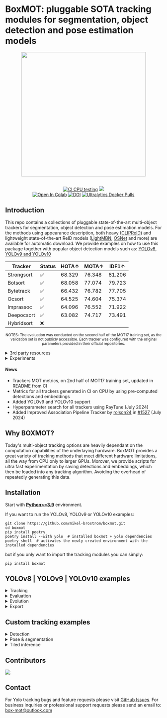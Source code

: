 # BoxMOT: pluggable SOTA tracking modules for segmentation, object detection and pose estimation models

<div align="center">
  <p>
  <img src="assets/images/track_all_seg_1280_025conf.gif" width="400"/>
  </p>
  <br>
  <div>
  <a href="https://github.com/mikel-brostrom/yolov8_tracking/actions/workflows/ci.yml"><img src="https://github.com/mikel-brostrom/yolov8_tracking/actions/workflows/ci.yml/badge.svg" alt="CI CPU testing"></a>
  <a href="https://pepy.tech/project/boxmot"><img src="https://static.pepy.tech/badge/boxmot"></a>
  <br>
  <a href="https://colab.research.google.com/drive/18nIqkBr68TkK8dHdarxTco6svHUJGggY?usp=sharing"><img src="https://colab.research.google.com/assets/colab-badge.svg" alt="Open In Colab"></a>
<a href="https://doi.org/10.5281/zenodo.8132989"><img src="https://zenodo.org/badge/DOI/10.5281/zenodo.8132989.svg" alt="DOI"></a>
<a href="https://hub.docker.com/r/boxmot/boxmot"><img src="https://img.shields.io/docker/pulls/boxmot/boxmot?logo=docker" alt="Ultralytics Docker Pulls"></a>

  </div>
</div>

## Introduction

This repo contains a collections of pluggable state-of-the-art multi-object trackers for segmentation, object detection and pose estimation models. For the methods using appearance description, both heavy ([CLIPReID](https://arxiv.org/pdf/2211.13977.pdf)) and lightweight state-of-the-art ReID models ([LightMBN](https://arxiv.org/pdf/2101.10774.pdf), [OSNet](https://arxiv.org/pdf/1905.00953.pdf) and more) are available for automatic download. We provide examples on how to use this package together with popular object detection models such as: [YOLOv8, YOLOv9 and YOLOv10](https://github.com/ultralytics)

<div align="center">

<!-- START TRACKER TABLE -->
| Tracker | Status  | HOTA↑ | MOTA↑ | IDF1↑ |
| ------- | ------- | ----- | ----- | ----- |
| Strongsort | ✅ | 68.329 | 76.348 | 81.206 |
| Botsort | ✅ | 68.058 | 77.074 | 79.723 |
| Bytetrack | ✅ | 66.432 | 76.782 | 77.705 |
| Ocsort | ✅ | 64.525 | 74.604 | 75.374 |
| Imprassoc | ✅ | 64.096 | 76.552 | 71.922 |
| Deepocsort | ✅ | 63.082 | 74.717 | 73.491 |
| Hybridsort | ❌ |  |  |  |

<!-- END TRACKER TABLE -->

<sub> NOTES: The evaluation was conducted on the second half of the MOT17 training set, as the validation set is not publicly accessible. Each tracker was configured with the original parameters provided in their official repositories. </sub>

</div>

</details>

<details>
<summary>3rd party resources</summary>

* [ROS wrapper for boxmot (link to external repository)](https://github.com/KalanaRatnayake/boxmot_ros)&nbsp;
* [Yolov10 Integration with BoxMOT (link to external Notebook)](https://colab.research.google.com/drive/1-QV2TNfqaMsh14w5VxieEyanugVBG14V?usp=drive_link)&nbsp;
* [Yolov8 training (link to external repository)](https://docs.ultralytics.com/modes/train/)&nbsp;
* [ReID model training (link to external repository)](https://kaiyangzhou.github.io/deep-person-reid/user_guide.html)&nbsp;
* [ReID model inference acceleration with Nebullvm (link to external Notebook)](https://colab.research.google.com/drive/1APUZ1ijCiQFBR9xD0gUvFUOC8yOJIvHm?usp=sharing)&nbsp;

  </details>

<details>
<summary>Experiments</summary>
In inverse chronological order:

* [Impact of Selective Mechanism for Feature Extraction](https://github.com/mikel-brostrom/boxmot/wiki/Impact-of-Selective-Mechanism-for-Feature-Extraction)

* [Evaluation of the params evolved for first half of MOT17 on the complete MOT17](https://github.com/mikel-brostrom/Yolov5_StrongSORT_OSNet/wiki/Evaluation-of-the-params-evolved-for-first-half-of-MOT17-on-the-complete-MOT17)

* [Segmentation model vs object detetion model on MOT metrics](https://github.com/mikel-brostrom/Yolov5_StrongSORT_OSNet/wiki/Segmentation-model-vs-object-detetion-model-on-MOT-metrics)

* [Effect of masking objects before feature extraction](https://github.com/mikel-brostrom/Yolov5_StrongSORT_OSNet/wiki/Masked-detection-crops-vs-regular-detection-crops-for-ReID-feature-extraction)

* [conf-thres vs HOTA, MOTA and IDF1](https://github.com/mikel-brostrom/Yolov5_StrongSORT_OSNet/wiki/conf-thres-vs-MOT-metrics)

* [Effect of KF updates ahead for tracks with no associations on MOT17](https://github.com/mikel-brostrom/Yolov5_StrongSORT_OSNet/wiki/Effect-of-KF-updates-ahead-for-tracks-with-no-associations,-on-MOT17)

* [Effect of full images vs 1280 input to StrongSORT on MOT17](https://github.com/mikel-brostrom/Yolov5_StrongSORT_OSNet/wiki/Effect-of-passing-full-image-input-vs-1280-re-scaled-to-StrongSORT-on-MOT17)

* [Effect of different OSNet architectures on MOT16](https://github.com/mikel-brostrom/Yolov5_StrongSORT_OSNet/wiki/OSNet-architecture-performances-on-MOT16)

* [Yolov5 StrongSORT vs BoTSORT vs OCSORT](https://github.com/mikel-brostrom/Yolov5_StrongSORT_OSNet/wiki/StrongSORT-vs-BoTSORT-vs-OCSORT)
    * Yolov5 [BoTSORT](https://arxiv.org/abs/2206.14651) branch: https://github.com/mikel-brostrom/Yolov5_StrongSORT_OSNet/tree/botsort

* [Yolov5 StrongSORT OSNet vs other trackers MOT17](https://github.com/mikel-brostrom/Yolov5_StrongSORT_OSNet/wiki/MOT-17-evaluation-(private-detector))&nbsp;

* [StrongSORT MOT16 ablation study](https://github.com/mikel-brostrom/Yolov5_StrongSORT_OSNet/wiki/Yolov5DeepSORTwithOSNet-vs-Yolov5StrongSORTwithOSNet-ablation-study-on-MOT16)&nbsp;

* [Yolov5 StrongSORT OSNet vs other trackers MOT16 (deprecated)](https://github.com/mikel-brostrom/Yolov5_StrongSORT_OSNet/wiki/MOT-16-evaluation)&nbsp;

  </details>

#### News

* Trackers MOT metrics, on 2nd half of MOT17 training set, updated in README from CI
* Metrics for all trackers generated in CI on CPU by using pre-computed detections and embeddings
* Added YOLOv9 and YOLOv10 support
* Hyperparameter search for all trackers using RayTune (July 2024)
* Added Improved Association Pipeline Tracker by [rolson24](https://github.com/rolson24) in [#1527](https://github.com/mikel-brostrom/boxmot/pull/1527) (July 2024)


## Why BOXMOT?

Today's multi-object tracking options are heavily dependant on the computation capabilities of the underlaying hardware. BoxMOT provides a great variety of tracking methods that meet different hardware limitations, all the way from CPU only to larger GPUs. Morover, we provide scripts for ultra fast experimentation by saving detections and embeddings, which then be loaded into any tracking algorithm. Avoiding the overhead of repeatedly generating this data.

## Installation

Start with [**Python>=3.9**](https://www.python.org/) environment.

If you want to run the YOLOv8, YOLOv9 or YOLOv10 examples:

```
git clone https://github.com/mikel-brostrom/boxmot.git
cd boxmot
pip install poetry
poetry install --with yolo  # installed boxmot + yolo dependencies
poetry shell  # activates the newly created environment with the installed dependencies
```

but if you only want to import the tracking modules you can simply:

```
pip install boxmot
```

## YOLOv8 | YOLOv9 | YOLOv10 examples

<details>
<summary>Tracking</summary>

<details>
<summary>Yolo models</summary>



```bash
$ python tracking/track.py --yolo-model yolov10n      # bboxes only
  python tracking/track.py --yolo-model yolov9s       # bboxes only
  python tracking/track.py --yolo-model yolov8n       # bboxes only
                                        yolov8n-seg   # bboxes + segmentation masks
                                        yolov8n-pose  # bboxes + pose estimation

```

  </details>

<details>
<summary>Tracking methods</summary>

```bash
$ python tracking/track.py --tracking-method deepocsort
                                             strongsort
                                             ocsort
                                             bytetrack
                                             botsort
                                             imprassoc
                                             faststrongsort
```

</details>

<details>
<summary>Tracking sources</summary>

Tracking can be run on most video formats

```bash
$ python tracking/track.py --source 0                               # webcam
                                    img.jpg                         # image
                                    vid.mp4                         # video
                                    path/                           # directory
                                    path/*.jpg                      # glob
                                    'https://youtu.be/Zgi9g1ksQHc'  # YouTube
                                    'rtsp://example.com/media.mp4'  # RTSP, RTMP, HTTP stream
```

</details>

<details>
<summary>Select ReID model</summary>

Some tracking methods combine appearance description and motion in the process of tracking. For those which use appearance, you can choose a ReID model based on your needs from this [ReID model zoo](https://kaiyangzhou.github.io/deep-person-reid/MODEL_ZOO). These model can be further optimized for you needs by the [reid_export.py](https://github.com/mikel-brostrom/yolo_tracking/blob/master/boxmot/appearance/reid_export.py) script

```bash
$ python tracking/track.py --source 0 --reid-model lmbn_n_cuhk03_d.pt               # lightweight
                                                   osnet_x0_25_market1501.pt
                                                   mobilenetv2_x1_4_msmt17.engine
                                                   resnet50_msmt17.onnx
                                                   osnet_x1_0_msmt17.pt
                                                   clip_market1501.pt               # heavy
                                                   clip_vehicleid.pt
                                                   ...
```

</details>

<details>
<summary>Filter tracked classes</summary>

By default the tracker tracks all MS COCO classes.

If you want to track a subset of the classes that you model predicts, add their corresponding index after the classes flag,

```bash
python tracking/track.py --source 0 --yolo-model yolov8s.pt --classes 16 17  # COCO yolov8 model. Track cats and dogs, only
```

[Here](https://tech.amikelive.com/node-718/what-object-categories-labels-are-in-coco-dataset/) is a list of all the possible objects that a Yolov8 model trained on MS COCO can detect. Notice that the indexing for the classes in this repo starts at zero

</details>


</details>

<details>
<summary>Evaluation</summary>

Evaluate a combination of detector, tracking method and ReID model on standard MOT dataset or you custom one by

```bash
$ python3 tracking/val.py --benchmark MOT17-mini --yolo-model yolov8n.pt --reid-model osnet_x0_25_msmt17.pt --tracking-method deepocsort --verbose --source ./assets/MOT17-mini/train
$ python3 tracking/val.py --benchmark MOT17      --yolo-model yolov8n.pt --reid-model osnet_x0_25_msmt17.pt --tracking-method ocsort     --verbose --source ./tracking/val_utils/MOT17/train
```

Detections and embeddings are stored for the selected YOLO and ReID model respectively, which then be loaded into any tracking algorithm. Avoiding the overhead of repeatedly generating this data.
</details>


<details>
<summary>Evolution</summary>

We use a fast and elitist multiobjective genetic algorithm for tracker hyperparameter tuning. By default the objectives are: HOTA, MOTA, IDF1. Run it by

```bash
# saves dets and embs under ./runs/dets_n_embs separately for each selected yolo and reid model
$ python tracking/generate_dets_n_embs.py --source ./assets/MOT17-mini/train --yolo-model yolov8n.pt yolov8s.pt --reid-model weights/osnet_x0_25_msmt17.pt
# evolve parameters for specified tracking method using the selected detections and embeddings generated in the previous step
$ python tracking/evolve.py --benchmark MOT17-mini --dets yolov8n --embs osnet_x0_25_msmt17 --n-trials 9 --tracking-method botsort
```

The set of hyperparameters leading to the best HOTA result are written to the tracker's config file.

</details>

<details>
<summary>Export</summary>

We support ReID model export to ONNX, OpenVINO, TorchScript and TensorRT

```bash
# export to ONNX
$ python3 boxmot/appearance/reid_export.py --include onnx --device cpu
# export to OpenVINO
$ python3 boxmot/appearance/reid_export.py --include openvino --device cpu
# export to TensorRT with dynamic input
$ python3 boxmot/appearance/reid_export.py --include engine --device 0 --dynamic
```

The set of hyperparameters leading to the best HOTA result are written to the tracker's config file.

</details>


## Custom tracking examples

<details>
<summary>Detection</summary>

```python
import cv2
import numpy as np
from pathlib import Path

from boxmot import DeepOCSORT


tracker = DeepOCSORT(
    model_weights=Path('osnet_x0_25_msmt17.pt'), # which ReID model to use
    device='cuda:0',
    fp16=False,
)

vid = cv2.VideoCapture(0)

while True:
    ret, im = vid.read()

    # substitute by your object detector, output has to be N X (x, y, x, y, conf, cls)
    dets = np.array([[144, 212, 578, 480, 0.82, 0],
                    [425, 281, 576, 472, 0.56, 65]])

    # Check if there are any detections
    if dets.size > 0:
        tracker.update(dets, im) # --> M X (x, y, x, y, id, conf, cls, ind)
    # If no detections, make prediction ahead
    else:   
        dets = np.empty((0, 6))  # empty N X (x, y, x, y, conf, cls)
        tracker.update(dets, im) # --> M X (x, y, x, y, id, conf, cls, ind)
    tracker.plot_results(im, show_trajectories=True)

    # break on pressing q or space
    cv2.imshow('BoxMOT detection', im)     
    key = cv2.waitKey(1) & 0xFF
    if key == ord(' ') or key == ord('q'):
        break

vid.release()
cv2.destroyAllWindows()
```

</details>


<details>
<summary>Pose & segmentation</summary>

```python
import cv2
import numpy as np
from pathlib import Path

from boxmot import DeepOCSORT


tracker = DeepOCSORT(
    model_weights=Path('osnet_x0_25_msmt17.pt'), # which ReID model to use
    device='cuda:0',
    fp16=True,
)

vid = cv2.VideoCapture(0)

while True:
    ret, im = vid.read()

    keypoints = np.random.rand(2, 17, 3)
    mask = np.random.rand(2, 480, 640)
    # substitute by your object detector, input to tracker has to be N X (x, y, x, y, conf, cls)
    dets = np.array([[144, 212, 578, 480, 0.82, 0],
                    [425, 281, 576, 472, 0.56, 65]])

    tracks = tracker.update(dets, im) # --> M x (x, y, x, y, id, conf, cls, ind)

    # xyxys = tracks[:, 0:4].astype('int') # float64 to int
    # ids = tracks[:, 4].astype('int') # float64 to int
    # confs = tracks[:, 5]
    # clss = tracks[:, 6].astype('int') # float64 to int
    inds = tracks[:, 7].astype('int') # float64 to int

    # in case you have segmentations or poses alongside with your detections you can use
    # the ind variable in order to identify which track is associated to each seg or pose by:
    # masks = masks[inds]
    # keypoints = keypoints[inds]
    # such that you then can: zip(tracks, masks) or zip(tracks, keypoints)

    # break on pressing q or space
    cv2.imshow('BoxMOT segmentation | pose', im)     
    key = cv2.waitKey(1) & 0xFF
    if key == ord(' ') or key == ord('q'):
        break

vid.release()
cv2.destroyAllWindows()
```

</details>

<details>
<summary>Tiled inference</summary>
  
```py
from sahi import AutoDetectionModel
from sahi.predict import get_sliced_prediction
import cv2
import numpy as np
from pathlib import Path
from boxmot import DeepOCSORT


tracker = DeepOCSORT(
    model_weights=Path('osnet_x0_25_msmt17.pt'), # which ReID model to use
    device='cpu',
    fp16=False,
)

detection_model = AutoDetectionModel.from_pretrained(
    model_type='yolov8',
    model_path='yolov8n.pt',
    confidence_threshold=0.5,
    device="cpu",  # or 'cuda:0'
)

vid = cv2.VideoCapture(0)
color = (0, 0, 255)  # BGR
thickness = 2
fontscale = 0.5

while True:
    ret, im = vid.read()

    # get sliced predictions
    result = get_sliced_prediction(
        im,
        detection_model,
        slice_height=256,
        slice_width=256,
        overlap_height_ratio=0.2,
        overlap_width_ratio=0.2
    )
    num_predictions = len(result.object_prediction_list)
    dets = np.zeros([num_predictions, 6], dtype=np.float32)
    for ind, object_prediction in enumerate(result.object_prediction_list):
        dets[ind, :4] = np.array(object_prediction.bbox.to_xyxy(), dtype=np.float32)
        dets[ind, 4] = object_prediction.score.value
        dets[ind, 5] = object_prediction.category.id

    tracks = tracker.update(dets, im) # --> (x, y, x, y, id, conf, cls, ind)

    tracker.plot_results(im, show_trajectories=True)

    # break on pressing q or space
    cv2.imshow('BoxMOT tiled inference', im)     
    key = cv2.waitKey(1) & 0xFF
    if key == ord(' ') or key == ord('q'):
        break

vid.release()
cv2.destroyAllWindows()
```

</details>

## Contributors

<a href="https://github.com/mikel-brostrom/yolo_tracking/graphs/contributors ">
  <img src="https://contrib.rocks/image?repo=mikel-brostrom/yolo_tracking" />
</a>

## Contact

For Yolo tracking bugs and feature requests please visit [GitHub Issues](https://github.com/mikel-brostrom/yolo_tracking/issues).
For business inquiries or professional support requests please send an email to: box-mot@outlook.com
